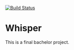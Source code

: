 [![Build Status](https://travis-ci.org/Coveochatbot/megageniale-whisperapi.svg?branch=development)](https://travis-ci.org/Coveochatbot/megageniale-whisperapi)

# Whisper

This is a final bachelor project.
